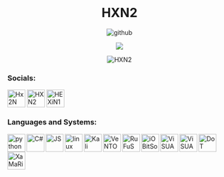 <img src="https://camo.githubusercontent.com/82291b0fe831bfc6781e07fc5090cbd0a8b912bb8b8d4fec0696c881834f81ac/68747470733a2f2f70726f626f742e6d656469612f394575424971676170492e676966" width="800" height="3"><div align="center">

<h1 align="center">HXN2</h1>
<p align="center">
<table>
  <tr>
     <p align="center"> <img src="https://komarev.com/ghpvc/?username=github&label=Profile%20views&color=0e75b6&style=flat" alt="github"/> </p>
     <p align="center">
      <img src="https://github-readme-stats.vercel.app/api?username=hxn2&show_icons=true&theme=radical"
    </td>
  </img>
  <tr>
<p><img align="center" src="https://github-readme-stats.vercel.app/api/top-langs?username=hxn2&show_icons=true&theme=radical&hide_border=true&locale=en&layout=compact" alt="HXN2" /></p> 
  </tr>
<h3 align="left">Socials:</h3>
<p align="left">
<a href="https://linktr.ee/Hx2N" target="blank"><img align="center" src="https://s3-eu-west-1.amazonaws.com/tpd/logos/5e17348b35cb550001414082/0x0.png" alt="Hx2N Accounts" height="40" width="40" /></a>
</a> 
</a>
</a>
</a> 
</a>
</a>  
</a>  
</a>
<a href="https://instagram.com/hxn.ops/" target="blank"><img align="center" src="https://raw.githubusercontent.com/rahuldkjain/github-profile-readme-generator/master/src/images/icons/Social/instagram.svg" alt="HXN2" height="40" width="40" /></a>
</a> 
</a>
</a>
</a> 
</a>
</a>  
</a>  
</a>
<a href="https://t.me/HEXiN1K" target="blank"><img align="center" src="https://upload.wikimedia.org/wikipedia/commons/8/83/Telegram_2019_Logo.svg" alt="HEXiN1K" height="40" width="40" /></a>
</a> 
</a>
</a>
</a> 
</a>
</a>  
</a>  
</a>



</p>
  
<h3 align="left">Languages and Systems:</h3>
<a href="https://www.python.org" target="_blank" align="left"> <img src="https://cdn4.iconfinder.com/data/icons/logos-and-brands/512/267_Python_logo-512.png" alt="python" width="40 "height="40" align="left"/> </a>
</p>
</a> 
</a>
</a>
</a> 
</a>
</a>  
</a>  
</a>
</p>
<a href="https://docs.microsoft.com/en-us/dotnet/csharp/" target="_blank" align="left"> <img src="https://upload.wikimedia.org/wikipedia/commons/thumb/0/0d/C_Sharp_wordmark.svg/1200px-C_Sharp_wordmark.svg.png" alt="C#" width="40 "height="40" align="left"/> 
</p>
</a> 
</a>
</a>
</a> 
</a>
</a>  
</a>  
</a>
</p>
<a href="https://www.javascript.com/" target="_blank" align="left"> <img src="https://upload.wikimedia.org/wikipedia/commons/6/6a/JavaScript-logo.png" alt="JS" width="40 "height="40" align="left"/>
</p>
</a> 
</a>
</a>
</a> 
</a>
</a>  
</a>  
</a>
</p>
 <p align="left"> <a href="https://www.linux.org/" target="_blank" rel="noreferrer"> <img align="left" src="https://cdn3.iconfinder.com/data/icons/logos-brands-3/24/logo_brand_brands_logos_linux-512.png" alt="linux" width="40" height="40"/> </a> </p>
</p>
</p>
</a> 
</a>
</a>
</a> 
</a>
</a>  
</a>  
</a>
</p>
<a href="https://www.kali.org/" target="_blank" align="left"> <img src="https://seeklogo.com/images/K/kali-linux-logo-5A3B1D1555-seeklogo.com.png" alt="Kali Linux" width="40 "height="40" align="left"/> </a>
</p>
</a> 
</a>
</a>
</a> 
</a>
</a>  
</a>  
</a>
</p>
<a href="https://www.ventoy.net/" target="_blank" align="left"> <img src="https://www.ventoy.net/static/img/ventoy.png?v=1" alt="VeNTOy UsB BOoTaBLe" width="40 "height="40" align="left"/> </a>
</p>
</a> 
</a>
</a>
</a> 
</a>
</a>  
</a>  
</a>
</p>
<a href="https://rufus.ie" target="_blank" align="left"> <img src="https://rufus.ie/pics/rufus-128.png" alt="RuFuS UsB BOoTaBLe" width="40 "height="40" align="left"/> </a>
</p>
</a> 
</a>
</a>
</a> 
</a>
</a>  
</a>  
</a>
</p>
<a href="https://www.iobit.com/" target="_blank" align="left"> <img src="https://pbs.twimg.com/profile_images/1562763543014912004/Jjt5zK22_400x400.jpg" alt="iOBitSoFT" width="40 "height="40" align="left"/> </a>
</p>
</a> 
</a>
</a>
</a> 
</a>
</a>  
</a>
<a href="https://code.visualstudio.com/" target="_blank" align="left"> <img src="https://upload.wikimedia.org/wikipedia/commons/9/9a/Visual_Studio_Code_1.35_icon.svg" alt="ViSUAL STUDiO CoDE" width="40 "height="40" align="left"/> </a>
</p>
</a> 
</a>
</a>
</a> 
</a>
</a>  
</a>
<a href="https://visualstudio.microsoft.com/vs/" target="_blank" align="left"> <img src="https://upload.wikimedia.org/wikipedia/commons/5/59/Visual_Studio_Icon_2019.svg" alt="ViSUAL STUDiO CoMmUniTy" width="40 "height="40" align="left"/> </a>
</p>
</a> 
</a>
</a>
</a> 
</a>
</a>  
</a>
<a href="https://dotnet.microsoft.com/en-us/" target="_blank" align="left"> <img src="https://avatars.githubusercontent.com/u/9141961?s=200&v=4" alt="DoT .NeT" width="40 "height="40" align="left"/> </a>
</p>
</a> 
</a>
</a>
</a> 
</a>
</a>  
</a>
<a href="https://dotnet.microsoft.com/en-us/apps/xamarin" target="_blank" align="left"> <img src="https://avatars.githubusercontent.com/u/790012?s=200&v=4" alt="XaMaRiN" width="40 "height="40" align="left"/> </a>
</p>
</a> 
</a>
</a>
</a> 
</a>
</a>  
</a>
<img src="https://camo.githubusercontent.com/82291b0fe831bfc6781e07fc5090cbd0a8b912bb8b8d4fec0696c881834f81ac/68747470733a2f2f70726f626f742e6d656469612f394575424971676170492e676966" width="800" height="3"><div align="center">
<p>
